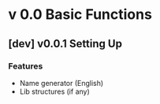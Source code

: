 # v 0.0 Basic Functions

## [dev] v0.0.1 Setting Up

### Features

* Name generator (English)
* Lib structures (if any)